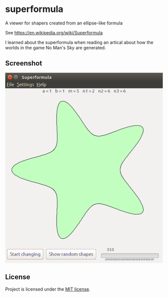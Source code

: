 # superformula
A viewer for shapers created from an ellipse-like formula

See https://en.wikipedia.org/wiki/Superformula

I learned about the superformula when reading an artical about how the worlds in the game No Man's Sky are generated.

## Screenshot
![screenshot](screenshot.png)

## License
Project is licensed under the [MIT license](LICENSE).
